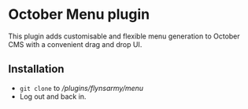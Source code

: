 # October Menu plugin

This plugin adds customisable and flexible menu generation to October CMS with a convenient drag and drop UI.

## Installation

* `git clone` to */plugins/flynsarmy/menu*
* Log out and back in.